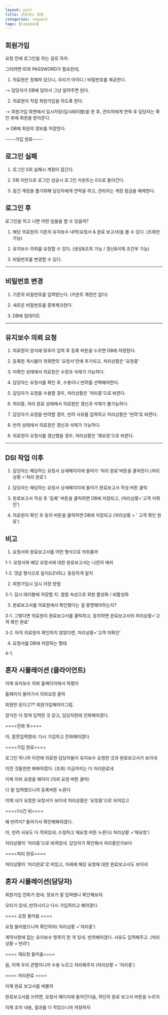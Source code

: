 ```yaml
---
layout: post
title: 프로세스 정립
categories: request
tags: [taeyeon]
---
```


## 회원가입

요청 전에 로그인을 하는 걸로 하자.

그러려면 ID와 PASSWORD가 필요한데, 

1. 의료원은 정해져 있으니, 우리가 아이디 / 비밀번호를 제공한다.

-> 담당자가 DB에 담아서 그냥 알려주면 된다.

2. 의료원이 직접 회원가입을 하도록 한다.

-> 회원가입 화면에서 임시저장(임시테이블)을 한 후, 관리자에게 연락 후 담당자는 확인 후에 회원을 받아준다.

-> DB에 회원의 정보를 저장한다.

-----가입 완료-----

## 로그인 실패

1. 로그인 5회 실패시 계정이 잠긴다.

2. 5회 미만으로 로그인 성공시 로그인 카운트는 0으로 돌아간다.  

3. 잠긴 계정을 풀기위해 담당자에게 연락을 하고, 관리자는 계정 잠금을 해제한다.

## 로그인 후

로그인을 하고 나면 어떤 일들을 할 수 있을까?

1. 해당 의료원의 기존의 유지보수 내역(요청서 & 완료 보고서)을 볼 수 있다. (조회만 가능)

2. 유지보수 의뢰를 요청할 수 있다. (생성&조회 가능 / 갱신&삭제 조건부 가능)

3. 비밀번호를 변경할 수 있다.

----- -----

## 비밀번호 변경

1. 기존의 비밀번호를 입력받는다. (카운트 제한은 없다)

2. 새로운 비밀번호를 중복체크한다.

3. DB에 업데이트

----- -----

## 유지보수 의뢰 요청

1. 의료원이 양식에 맞추어 입력 후 등록 버튼을 누르면 DB에 저장된다.

2. 등록한 게시물이 첫화면의 '요청서'란에 추가되고, 처리상황은 '요청중'

3. 미확인 상태에서 의료원은 수정과 삭제가 가능하다.

4. 담당자는 요청서를 확인 후, 수용이나 반려를 선택해야한다.

5. 담당자가 요청을 수용할 경우, 처리상황은 '처리중'으로 바뀐다.

6. 처리중, 처리 완료 상태에서 의료원은 갱신과 삭제가 불가능하다.

7. 담당자가 요청을 반려할 경우, 반려 사유를 입력하고 처리상황은 '반려'로 바뀐다.

8. 반려 상태에서 의료원은 갱신과 삭제가 가능하다.

9. 의료원이 요청서를 갱신했을 경우, 처리상황은 '재요청'으로 바뀐다.

----- -----

## DSI 작업 이후

1. 담당자는 해당하는 요청서 상세페이지에 들어가 '처리 완료'버튼을 클릭한다.(처리상황 ='처리 완료')

2. 담당자는 해당하는 요청서 상세페이지에 들어가 완료보고서 작성 버튼 클릭 

3. 완료보고서 작성 후 '등록' 버튼을 클릭하면 DB에 저장되고, (처리상황='고객 미확인')

4. 의료원이 확인 후 동의 버튼을 클릭하면 DB에 저장되고 (처리상황 = ' 고객 확인 완료')

## 비고

1. 요청서와 완료보고서를 어떤 형식으로 띄워줄까

1-1. 요청서와 해당 요청서에 대한 완료보고서는 나란히 배치

1-2. 댓글 형식으로 달지(LEVEL). 동등하게 달지

2. 회원가입시 임시 저장 방법

2-1. 임시 테이블에 저장할 지. 컬럼 속성으로 회원 활성화 / 비활성화

3. 완료보고서를 의료원에서 확인했다는 걸 증명해야하는지?

3-1. 그렇다면 의료원이 완료보고서를 클릭하고, 동의하면 완료보고서의 처리상황='고객 확인 완료'

3-2. 아직 의료원이 확인하지 않았다면, 처리상황='고객 미확인'

4. 요청서를 DB에 저장하는 형태

4-1. 

## 혼자 시뮬레이션 (클라이언트)

이제 유지보수 의뢰 홈페이지에서 하랬지

홈페이지 들어가서 의뢰요청 클릭

회원만 된다고?? 회원가입해야지그럼.

양식은 다 맞게 입력한 것 같고, 담당자한테 전화해야겠다.

====전화 후====

아, 잘못입력했네. 다시 가입하고 전화해야겠다.

====가입 완료====

로그인 하니까 이전에 의료원 담당자들이 유지보수 요청한 것과 완료보고서가 보이네

이전 것들한번 봐봐야겠다. (조회) 지금까지는 다 처리완료네

이제 의뢰 요청을 해야지 (의뢰 요청 버튼 클릭)

다 잘 입력했으니까 등록버튼 누른다

이제 내가 요청한 요청서가 보이네 처리상황은 '요청중'으로 되어있고

====1시간 뒤====

왜 반려지? 들어가서 확인해봐야겠다.

아, 반려 사유도 다 적혀있네..수정하고 재요청 버튼 누른다( 처리상황 ='재요청')

처리상황이 '처리중'으로 바뀌었네. 담당자가 확인해서 처리중인가보다

====처리 완료====

처리상황이 '처리완료'로 떠있고, 아래에 해당 요청에 대한 완료보고서도 보이네

## 혼자 시뮬레이션(담당자)

회원가입 전화가 왔네. 정보가 잘 입력됐나 확인해보자.

오타가 있네..반려시키고 다시 가입하라고 해야겠다.

==== 요청 들어옴 ====

요청 들어왔으니까 확인하자( 처리상황 ='처리중')

계약사항에 없는 유지보수 항목이 한 개 있네. 반려해야겠다. 사유도 입력해주고. (처리상황 ='반려')

==== 재요청 들어옴====

음, 이제 우리 관할이니까 수용 누르고 처리해주자 (처리상황 = '처리중')

==== 처리완료 ====

이제 완료 보고서를 써볼까

완료보고서를 쓰려면, 요청서 페이지에 들어간다음, 하단의 완료 보고서 버튼을 누르자

이제 조치 내용, 결과를 다 적었으니까 저장하자


